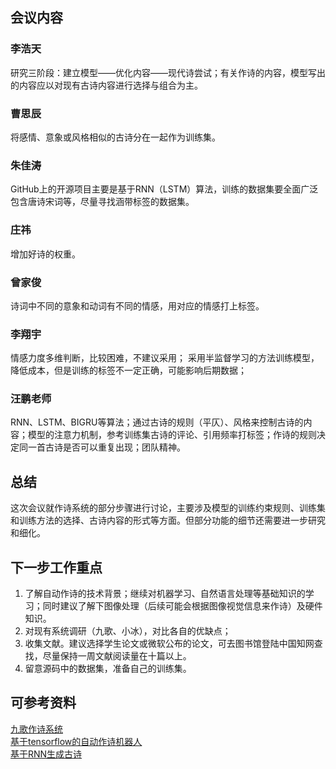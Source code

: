 ## 会议内容
### 李浩天
研究三阶段：建立模型——优化内容——现代诗尝试；有关作诗的内容，模型写出的内容应以对现有古诗内容进行选择与组合为主。
### 曹思辰
将感情、意象或风格相似的古诗分在一起作为训练集。
### 朱佳涛
GitHub上的开源项目主要是基于RNN（LSTM）算法，训练的数据集要全面广泛包含唐诗宋词等，尽量寻找涵带标签的数据集。
### 庄祎
增加好诗的权重。
### 曾家俊
诗词中不同的意象和动词有不同的情感，用对应的情感打上标签。
### 李翔宇
情感力度多维判断，比较困难，不建议采用；
采用半监督学习的方法训练模型，降低成本，但是训练的标签不一定正确，可能影响后期数据；
### 汪鹏老师
RNN、LSTM、BIGRU等算法；通过古诗的规则（平仄）、风格来控制古诗的内容；模型的注意力机制，参考训练集古诗的评论、引用频率打标签；作诗的规则决定同一首古诗是否可以重复出现；团队精神。
## 总结
这次会议就作诗系统的部分步骤进行讨论，主要涉及模型的训练约束规则、训练集和训练方法的选择、古诗内容的形式等方面。但部分功能的细节还需要进一步研究和细化。
## 下一步工作重点
1. 了解自动作诗的技术背景；继续对机器学习、自然语言处理等基础知识的学习；同时建议了解下图像处理（后续可能会根据图像视觉信息来作诗）及硬件知识。
2. 对现有系统调研（九歌、小冰），对比各自的优缺点；
3. 收集文献。建议选择学生论文或微软公布的论文，可去图书馆登陆中国知网查找，尽量保持一周文献阅读量在十篇以上。
4. 留意源码中的数据集，准备自己的训练集。
## 可参考资料
[九歌作诗系统](http://jiuge.thunlp.cn/fengge.html)  
[基于tensorflow的自动作诗机器人](https://github.com/jinfagang/tensorflow_poems)  
[基于RNN生成古诗](https://github.com/wzyonggege/RNN_poetry_generator)

